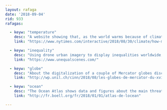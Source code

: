 ```yaml
---
layout: rafaga
date: '2018-09-04'
rid: 933
rafagas:

  - keyw: "temperature"
    desc: "A website showing that, as the world warms because of climate change, days above 32º will get more frequent"
    link: "https://www.nytimes.com/interactive/2018/08/30/climate/how-much-hotter-is-your-hometown.html"

  - keyw: "inequality"
    desc: "Using drone urban imagery to display inequalities worldwide, especially in South Africa "
    link: "https://www.unequalscenes.com/"

  - keyw: "globe"
    desc: "About the digitalization of a couple of Mercator globes discovered in 2004 at Lausanne University"
    link: "http://wp.unil.ch/cinn/2018/08/les-globes-de-mercator-du-xvie-au-xxie-siecle"

  - keyw: "ocean"
    desc: "The Ocean Atlas shows data and figures about the main threats of our marine ecosystems"
    link: "http://fr.boell.org/fr/2018/01/01/atlas-de-locean"

---
```

